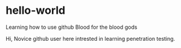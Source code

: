 # hello-world
Learning how to use github
Blood for the blood gods

Hi, 
Novice github user here intrested in learning penetration testing.
